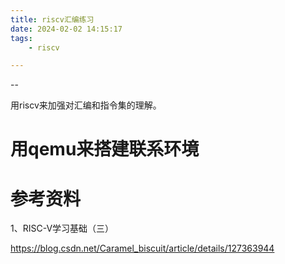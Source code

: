```yaml
---
title: riscv汇编练习
date: 2024-02-02 14:15:17
tags:
	- riscv

---
```


--

用riscv来加强对汇编和指令集的理解。

# 用qemu来搭建联系环境



# 参考资料

1、RISC-V学习基础（三）

https://blog.csdn.net/Caramel_biscuit/article/details/127363944